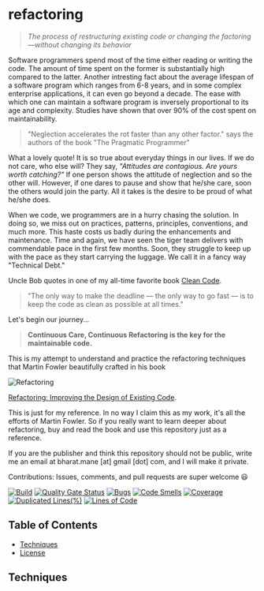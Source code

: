 # refactoring
>*The process of restructuring existing code or changing the factoring—without changing its behavior*

Software programmers spend most of the time either reading or writing the code. The amount of time spent on the former is substantially high compared to the latter. Another intresting fact about the average lifespan of a software program which ranges from 6-8 years, and in some complex enterprise applications, it can even go beyond a decade. The ease with which one can maintain a software program is inversely proportional to its age and complexity. Studies have shown that over 90% of the cost spent on maintainability.

> "Neglection accelerates the rot faster than any other factor." says the authors of the book "The Pragmatic Programmer"
> 

What a lovely quote! It is so true about everyday things in our lives. If we do not care, who else will? 
They say, *"Attitudes are contagious. Are yours worth catching?"* If one person shows the attitude of neglection and so the other will. However, if one dares to pause and show that he/she care, soon the others would join the party. All it takes is the desire to be proud of what he/she does.

When we code, we programmers are in a hurry chasing the solution. In doing so, we miss out on practices, patterns, principles, conventions, and much more. This haste costs us badly during the enhancements and maintenance. Time and again, we have seen the tiger team delivers with commendable pace in the first few months. Soon, they struggle to keep up with the pace as they start carrying the luggage. We call it in a fancy way "Technical Debt."

Uncle Bob quotes in one of my all-time favorite book [Clean Code](https://www.amazon.in/Clean-Code-Robert-C-Martin/dp/8131773388).

>"The only way to make the deadline — the only way to go fast — is to keep the code as clean as possible at all times."
>

Let's begin our journey...
>**Continuous Care, Continuous Refactoring is the key for the maintainable code.**
>

This is my attempt to understand and practice the refactoring techniques that Martin Fowler beautifully crafted in his book 

![Refactoring](https://martinfowler.com/books/refact2.jpg) 

[Refactoring: Improving the Design of Existing Code](https://martinfowler.com/books/refactoring.html). 

This is just for my reference. In no way I claim this as my work, it's all the efforts of Martin Fowler. So if you really want to learn deeper about refactoring, buy and read the book and use this repository just as a reference.

If you are the publisher and think this repository should not be public, write me an email at bharat.mane [at] gmail [dot] com, and I will make it private.

Contributions: Issues, comments, and pull requests are super welcome 😃


[![Build](https://github.com/bharatmane/refactoring/actions/workflows/build.yml/badge.svg)](https://github.com/bharatmane/refactoring/actions/workflows/build.yml)
[![Quality Gate Status](https://sonarcloud.io/api/project_badges/measure?project=bharatmane_refactoring&metric=alert_status)](https://sonarcloud.io/dashboard?id=bharatmane_refactoring)
[![Bugs](https://sonarcloud.io/api/project_badges/measure?project=bharatmane_refactoring&metric=bugs)](https://sonarcloud.io/dashboard?id=bharatmane_refactoring)
[![Code Smells](https://sonarcloud.io/api/project_badges/measure?project=bharatmane_refactoring&metric=code_smells)](https://sonarcloud.io/dashboard?id=bharatmane_refactoring)
[![Coverage](https://sonarcloud.io/api/project_badges/measure?project=bharatmane_refactoring&metric=coverage)](https://sonarcloud.io/dashboard?id=bharatmane_refactoring)
[![Duplicated Lines(%)](https://sonarcloud.io/api/project_badges/measure?project=bharatmane_refactoring&metric=duplicated_lines_density)](https://sonarcloud.io/dashboard?id=bharatmane_refactoring)
[![Lines of Code](https://sonarcloud.io/api/project_badges/measure?project=bharatmane_refactoring&metric=ncloc)](https://sonarcloud.io/dashboard?id=bharatmane_refactoring)


## Table of Contents ##

- [Techniques](#techniques)
- [License](#license)

## Techniques ##





